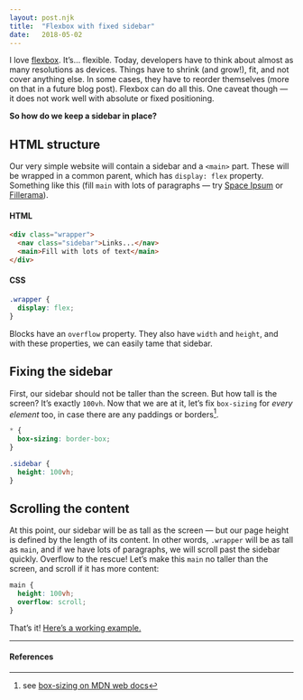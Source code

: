 ```yaml
---
layout: post.njk
title:  "Flexbox with fixed sidebar"
date:   2018-05-02
---
```


I love [flexbox](https://developer.mozilla.org/en-US/docs/Web/CSS/CSS_Flexible_Box_Layout/Basic_Concepts_of_Flexbox). It’s… flexible. Today, developers have to think about almost as many resolutions as devices. Things have to shrink (and grow!), fit, and not cover anything else. In some cases, they have to reorder themselves (more on that in a future blog post). Flexbox can do all this. One caveat though — it does not work well with absolute or fixed positioning.

**So how do we keep a sidebar in place?**

## HTML structure
Our very simple website will contain a sidebar and a `<main>` part. These will be wrapped in a common parent, which has `display: flex` property. Something like this (fill `main` with lots of paragraphs —  try [Space Ipsum](http://spaceipsum.com) or [Fillerama](http://fillerama.io)).

#### HTML
```html
<div class="wrapper">
  <nav class="sidebar">Links...</nav>
  <main>Fill with lots of text</main>
</div>
```

#### CSS
```css
.wrapper {
  display: flex;
}
```
Blocks have an `overflow` property. They also have `width` and `height`, and with these properties, we can easily tame that sidebar.

## Fixing the sidebar
First, our sidebar should not be taller than the screen. But how tall is the screen? It’s exactly `100vh`. Now that we are at it, let’s fix `box-sizing` for _every element_ too, in case there are any paddings or borders[^1].

```css
* {
  box-sizing: border-box;
}

.sidebar {
  height: 100vh;
}
```

## Scrolling the content
At this point, our sidebar will be as tall as the screen — but our page height is defined by the length of its content. In other words, `.wrapper` will be as tall as `main`, and if we have lots of paragraphs, we will scroll past the sidebar quickly.
Overflow to the rescue! Let’s make this `main` no taller than the screen, and scroll if it has more content:
```css
main {
  height: 100vh;
  overflow: scroll;
}
```

That’s it! [Here’s a working example.](https://jsfiddle.net/rgvpn1zr/1/)

---
#### References
[^1]: see [box-sizing on MDN web docs](https://developer.mozilla.org/en-US/docs/Web/CSS/box-sizing)

